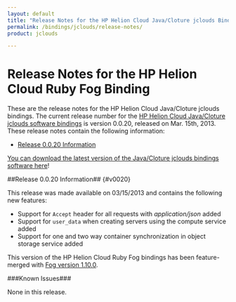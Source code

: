 ```yaml
---
layout: default
title: "Release Notes for the HP Helion Cloud Java/Cloture jclouds Binding"
permalink: /bindings/jclouds/release-notes/
product: jclouds

---
```

# Release Notes for the HP Helion Cloud Ruby Fog Binding

These are the release notes for the HP Helion Cloud Java/Cloture jclouds bindings.  The current release number for the [HP Helion Cloud Java/Cloture jclouds software bindings](/bindings) is version 0.0.20, released on Mar. 15th, 2013.  These release notes contain the following information:

* [Release 0.0.20 Information](#v0020)


[You can download the latest version of the Java/Cloture jclouds bindings software here](/file/hpfog-0.0.20.gem)!

##Release 0.0.20 Information## {#v0020}

This release was made available on 03/15/2013 and contains the following new features:

* Support for `Accept` header for all requests with *application/json* added
* Support for `user_data` when creating servers using the compute service added
* Support for one and two way container synchronization in object storage service added

This version of the HP Helion Cloud Ruby Fog bindings has been feature-merged with [Fog version 1.10.0](http://github.com/fog/fog).

###Known Issues###

None in this release.

